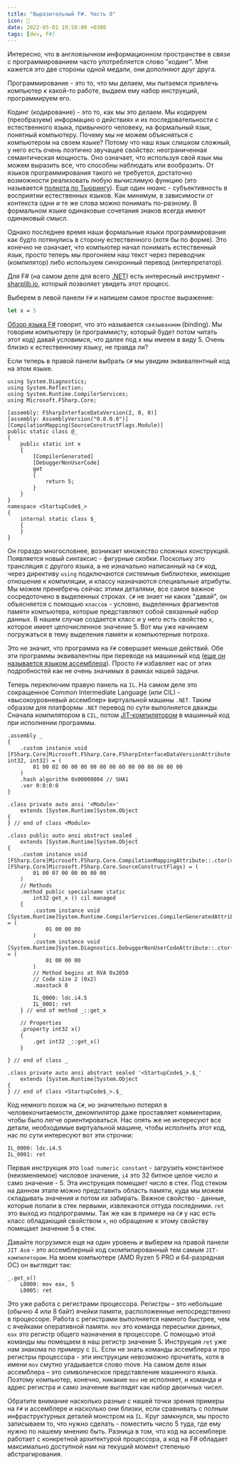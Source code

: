 ```yaml
---
title: "Выразительный F#. Часть 0"
icon: 💠
date: 2022-05-01 19:58:00 +0300
tags: [dev, F#]
---
```


Интересно, что в англоязычном информационном пространстве в связи с программированием часто употребляется слово "кодинг". Мне кажется это две стороны одной медали, они дополняют друг друга.

Программирование - это то, что мы делаем, мы пытаемся привлечь компьютер к какой-то работе, выдаем ему набор инструкций, программируем его.

Кодинг (кодирование) - это то, как мы это делаем. Мы кодируем (преобразуем) информацию о действиях и их последовательности с естественного языка, привычного человеку, на формальный язык, понятный компьютеру. Почему мы не можем объясняться с компьютером на своем языке? Потому что наш язык слишком сложный, у него есть очень поэтично звучащее свойство: неограниченная семантическая мощность. Оно означает, что используя свой язык мы можем выразить все, что способны наблюдать или вообразить. От языков программирования такого не требуется, достаточно возможности реализовать любую вычислимую функцию (это называется [полнота по Тьюрингу][1]). Еще один нюанс - субъективность в восприятии естественных языков. Как минимум, в зависимости от контекста одни и те же слова можно понимать по-разному. В формальном языке одинаковые сочетания знаков всегда имеют одинаковый смысл.

Однако последнее время наши формальные языки программирования как будто потянулись в сторону естественного (хотя бы по форме). Это конечно не означает, что компьютер начал понимать естественный язык, просто теперь мы прогоняем наш текст через переводчик (компилятор) либо используем синхронный перевод (интерпретатор).

Для F# (на самом деле для всего [.NET][2]) есть интересный инструмент - [sharplib.io][3], который позволяет увидеть этот процесс.

Выберем в левой панели `F#` и напишем самое простое выражение:

```fsharp
let x = 5
```

[Обзор языка F#][4] говорит, что это называется `связыванием` (binding). Мы говорим компьютеру (и программисту, который будет потом читать этот код) давай условимся, что далее под x мы имеем в виду 5. Очень близко к естественному языку, не правда ли?

Если теперь в правой панели выбрать `C#` мы увидим эквивалентный код на этом языке.

```csharp{9,11,17}
using System.Diagnostics;
using System.Reflection;
using System.Runtime.CompilerServices;
using Microsoft.FSharp.Core;

[assembly: FSharpInterfaceDataVersion(2, 0, 0)]
[assembly: AssemblyVersion("0.0.0.0")]
[CompilationMapping(SourceConstructFlags.Module)]
public static class @_
{
    public static int x
    {
        [CompilerGenerated]
        [DebuggerNonUserCode]
        get
        {
            return 5;
        }
    }
}
namespace <StartupCode$_>
{
    internal static class $_
    {
    }
}
```

Он гораздо многословнее, возникает множество сложных конструкций. Появляется новый синтаксис - фигурные скобки. Поскольку это трансляция с другого языка, а не изначально написанный на `C#` код, через директиву `using` подключаются системные библиотеки, имеющие отношение к компиляции, и классу назначаются специальные атрибуты. Мы можем пренебречь сейчас этими деталями, все самое важное сосредоточено в выделенных строках. `C#` не знает ни каких "давай", он объясняется с помощью `классов` - условно, выделенных фрагментов памяти компьютера, которые представляют собой связанный набор данных. В нашем случае создается класс и у него есть свойство `x`, которое имеет целочисленное значение 5. Вот мы уже начинаем погружаться в тему выделения памяти и компьютерные потроха.

Это не значит, что программа на `F#` совершает меньше действий. Обе эти программы эквивалентны при переводе на машинный код ([еще он называется языком ассемблера][5]). Просто `F#` избавляет нас от этих подробностей как не очень значимых в рамках нашей задачи.

Теперь переключим правую панель на `IL`. На самом деле это сокращенное Common Intermediate Language (или CIL) - «высокоуровневый ассемблер» виртуальной машины `.NET`. Таким образом для платформы `.NET` перевод по сути выполняется дважды. Сначала компилятором в `CIL`, потом [JIT-компилятором][6] в машинный код при исполнении программы.

```cil
.assembly _
{
    .custom instance void [FSharp.Core]Microsoft.FSharp.Core.FSharpInterfaceDataVersionAttribute::.ctor(int32, int32, int32) = (
        01 00 02 00 00 00 00 00 00 00 00 00 00 00 00 00
    )
    .hash algorithm 0x00008004 // SHA1
    .ver 0:0:0:0
}

.class private auto ansi '<Module>'
    extends [System.Runtime]System.Object
{
} // end of class <Module>

.class public auto ansi abstract sealed _
    extends [System.Runtime]System.Object
{
    .custom instance void [FSharp.Core]Microsoft.FSharp.Core.CompilationMappingAttribute::.ctor(valuetype [FSharp.Core]Microsoft.FSharp.Core.SourceConstructFlags) = (
        01 00 07 00 00 00 00 00
    )
    // Methods
    .method public specialname static
        int32 get_x () cil managed
    {
        .custom instance void [System.Runtime]System.Runtime.CompilerServices.CompilerGeneratedAttribute::.ctor() = (
            01 00 00 00
        )
        .custom instance void [System.Runtime]System.Diagnostics.DebuggerNonUserCodeAttribute::.ctor() = (
            01 00 00 00
        )
        // Method begins at RVA 0x2050
        // Code size 2 (0x2)
        .maxstack 8

        IL_0000: ldc.i4.5
        IL_0001: ret
    } // end of method _::get_x

    // Properties
    .property int32 x()
    {
        .get int32 _::get_x()
    }

} // end of class _

.class private auto ansi abstract sealed '<StartupCode$_>.$_'
    extends [System.Runtime]System.Object
{
} // end of class <StartupCode$_>.$_

```

Код немного похож на `C#`, но значительно потерял в человекочитаемости, декомпилятор даже проставляет комментарии, чтобы было легче ориентироваться. Нас опять же не интересуют все детали, необходимые виртуальной машине, чтобы исполнить этот код, нас по сути интересуют вот эти строчки:

```cil
IL_0000: ldc.i4.5
IL_0001: ret
```

Первая инструкция это `load numeric constant` - загрузить константное (неизменяемое) числовое значение, `i4` это 32 битное целое число и само значение - 5. Эта инструкция помещает число в стек. Под стеком на данном этапе можно представить область памяти, куда мы можем складывать значения и потом их забирать. Важное свойство - данные, которые попали в стек первыми, извлекаются оттуда последними. `ret` это выход из подпрограммы. Так же как в примере на `C#` у нас есть класс обладающий свойством `x`, но обращение к этому свойству помещает значение 5 в стек.

Давайте погрузимся еще на один уровень и выберем на правой панели `JIT Asm` - это ассемблерный код скомпилированный тем самым `JIT-компилятором`. На моем компьютере (AMD Ryzen 5 PRO и 64-разрядная ОС) он выглядит так:

```asm6502
_.get_x()
    L0000: mov eax, 5
    L0005: ret
```

Это уже работа с регистрами процессора. Регистры – это небольшие (обычно 4 или 8 байт) ячейки памяти, расположенные непосредственно в процессоре. Работа с регистрами выполняется намного быстрее, чем с ячейками оперативной памяти. `mov` это команда пересылки данных, `eax` это регистр общего назначения в процессоре. С помощью этой команды мы помещаем в наш регистр значение 5. Инструкция `ret` уже нам знакома по примеру с `IL`. Если не знать команды ассемблера и про регистры процессора - эти инструкции невозможно прочитать, хотя в имени `mov` смутно угадывается слово move. На самом деле язык ассемблера – это символическое представление машинного языка. Поэтому компьютер, конечно, никакие `mov` не исполняет, и команда и адрес регистра и само значение выглядят как набор двоичных чисел.

Обратите внимание насколько разные с нашей точки зрения примеры на `F#` и ассемблере и насколько они близки, если сравнивать с полным инфраструктурных деталей монстром на `IL`. Круг замкнулся, мы просто записываем то, что нужно сделать - поместить число 5 туда, где ему нужно по нашему мнению быть. Разница в том, что код на ассемблере работает с конкретной архитектурой процессора, а код на F# обладает максимально доступной нам на текущий момент степенью абстрагирования.

[1]: https://ru.wikipedia.org/wiki/%D0%9F%D0%BE%D0%BB%D0%BD%D0%BE%D1%82%D0%B0_%D0%BF%D0%BE_%D0%A2%D1%8C%D1%8E%D1%80%D0%B8%D0%BD%D0%B3%D1%83
[2]: https://dotnet.microsoft.com/en-us/
[3]: https://sharplab.io
[4]: https://docs.microsoft.com/ru-ru/dotnet/fsharp/tour
[5]: https://ru.wikipedia.org/wiki/%D0%AF%D0%B7%D1%8B%D0%BA_%D0%B0%D1%81%D1%81%D0%B5%D0%BC%D0%B1%D0%BB%D0%B5%D1%80%D0%B0
[6]: https://ru.wikipedia.org/wiki/JIT-%D0%BA%D0%BE%D0%BC%D0%BF%D0%B8%D0%BB%D1%8F%D1%86%D0%B8%D1%8F
